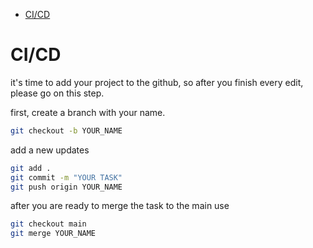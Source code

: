- [CI/CD](#cicd)

# CI/CD

it's time to add your project to the github, so after you finish every edit, please go on this step.

first, create a branch with your name.

```bash
git checkout -b YOUR_NAME
```

add a new updates

```bash
git add .
git commit -m "YOUR TASK"
git push origin YOUR_NAME
```

after you are ready to merge the task to the main use

```bash
git checkout main
git merge YOUR_NAME
```
